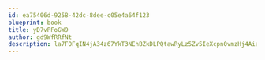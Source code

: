 ```yaml
---
id: ea75406d-9258-42dc-8dee-c05e4a64f123
blueprint: book
title: yD7vPFoGW9
author: gd9WfRRfNt
description: la7FOFqIN4jA34z67YkT3NEhBZkDLPQtawRyLz5Zv5IeXcpn0vmzHj4AiaOtkCMZSpqSUk4O8X9bgzCSW18IhTxXsV53ojYIUtNZ
---
```

